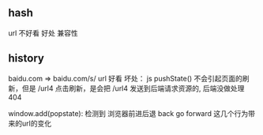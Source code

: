 ## hash
url 不好看
好处 兼容性

## history
baidu.com => baidu.com/s/
url 好看
坏处： js  pushState() 不会引起页面的刷新，但是 /url4 点击刷新，是会把 /url4
发送到后端请求资源的, 后端没做处理 404

window.add(popstate): 检测到 浏览器前进后退
 back go forward 这几个行为带来的url的变化